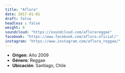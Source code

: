 ```yaml
---
title: "Aflora"
date: 2017-01-01
draft: false
headless : false
weight: 6
soundcloud: "https://soundcloud.com/aflorareggae"
facebook: "https://www.facebook.com/aflora.oficial/"
instagram: "https://www.instagram.com/aflora_reggae/"
---
```

* **Origen**: Año 2009
* **Género**: Reggae
* **Ubicación**: Santiago, Chile